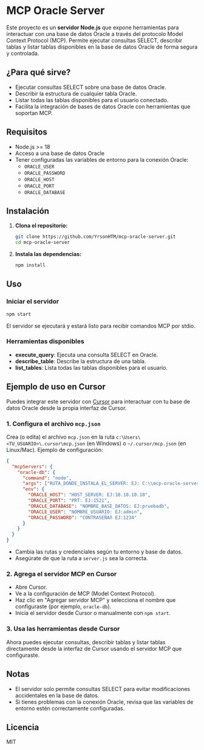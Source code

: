 # MCP Oracle Server

Este proyecto es un **servidor Node.js** que expone herramientas para interactuar con una base de datos Oracle a través del protocolo Model Context Protocol (MCP). Permite ejecutar consultas SELECT, describir tablas y listar tablas disponibles en la base de datos Oracle de forma segura y controlada.

## ¿Para qué sirve?
- Ejecutar consultas SELECT sobre una base de datos Oracle.
- Describir la estructura de cualquier tabla Oracle.
- Listar todas las tablas disponibles para el usuario conectado.
- Facilita la integración de bases de datos Oracle con herramientas que soportan MCP.

## Requisitos
- Node.js >= 18
- Acceso a una base de datos Oracle
- Tener configuradas las variables de entorno para la conexión Oracle:
  - `ORACLE_USER`
  - `ORACLE_PASSWORD`
  - `ORACLE_HOST`
  - `ORACLE_PORT`
  - `ORACLE_DATABASE`

## Instalación
1. **Clona el repositorio:**
   ```sh
   git clone https://github.com/YrsonHTM/mcp-oracle-server.git
   cd mcp-oracle-server
   ```

2. **Instala las dependencias:**
   ```sh
   npm install
   ```

## Uso

### Iniciar el servidor
```sh
npm start
```

El servidor se ejecutará y estará listo para recibir comandos MCP por stdio.

### Herramientas disponibles
- **execute_query**: Ejecuta una consulta SELECT en Oracle.
- **describe_table**: Describe la estructura de una tabla.
- **list_tables**: Lista todas las tablas disponibles para el usuario.

## Ejemplo de uso en Cursor

Puedes integrar este servidor con [Cursor](https://www.cursor.so/) para interactuar con tu base de datos Oracle desde la propia interfaz de Cursor.

### 1. Configura el archivo `mcp.json`
Crea (o edita) el archivo `mcp.json` en la ruta `c:\Users\<TU_USUARIO>\.cursor\mcp.json` (en Windows) o `~/.cursor/mcp.json` (en Linux/Mac). Ejemplo de configuración:

```json
{
  "mcpServers": {
    "oracle-db": {
      "command": "node",
      "args": ["RUTA_DONDE_INSTALA_EL_SERVER: EJ: C:\\mcp-oracle-server\\server.js"],
      "env": {
        "ORACLE_HOST": "HOST_SERVER: EJ:10.10.10.10",
        "ORACLE_PORT": "PRT: EJ:1521",
        "ORACLE_DATABASE": "NOMBRE_BASE_DATOS: EJ:pruebadb",
        "ORACLE_USER": "NOMBRE_USUARIO: EJ:admin",
        "ORACLE_PASSWORD": "CONTRASEÑAñ EJ:1234"
      }
    }
  }
}
```

- Cambia las rutas y credenciales según tu entorno y base de datos.
- Asegúrate de que la ruta a `server.js` sea la correcta.

### 2. Agrega el servidor MCP en Cursor
- Abre Cursor.
- Ve a la configuración de MCP (Model Context Protocol).
- Haz clic en "Agregar servidor MCP" y selecciona el nombre que configuraste (por ejemplo, `oracle-db`).
- Inicia el servidor desde Cursor o manualmente con `npm start`.

### 3. Usa las herramientas desde Cursor
Ahora puedes ejecutar consultas, describir tablas y listar tablas directamente desde la interfaz de Cursor usando el servidor MCP que configuraste.

## Notas
- El servidor solo permite consultas SELECT para evitar modificaciones accidentales en la base de datos.
- Si tienes problemas con la conexión Oracle, revisa que las variables de entorno estén correctamente configuradas.

## Licencia
MIT 